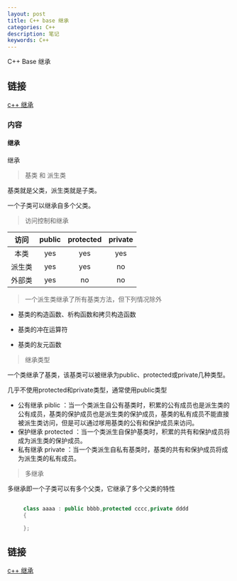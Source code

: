 ```yaml
---
layout: post
title: C++ base 继承
categories: C++
description: 笔记
keywords: C++
---
```


C++ Base 继承

## 链接

[ c++ 继承 ](https://tsbxmw.github.io/2016/12/20/C++_base)

### 内容

#### 继承

   继承

> 基类 和 派生类

   基类就是父类，派生类就是子类。

   一个子类可以继承自多个父类。


> 访问控制和继承


   |     访问    |   public    |   protected |   private   |
   |:-----------:|:-----------:|:-----------:|:-----------:|
   |本类         |yes          |yes          |yes          |
   |派生类       |yes          |yes          |no           |
   |外部类       |yes          |no           |no           |


 > 一个派生类继承了所有基类方法，但下列情况除外
 
* 基类的构造函数、析构函数和拷贝构造函数

* 基类的冲在运算符

* 基类的友元函数


> 继承类型


   一个类继承了基类，该基类可以被继承为public、protected或private几种类型。

   几乎不使用protected和private类型，通常使用public类型


* 公有继承 piblic ：当一个类派生自公有基类时，积累的公有成员也是派生类的公有成员，基类的保护成员也是派生类的保护成员，基类的私有成员不能直接被派生类访问，但是可以通过嗲用基类的公有和保护成员来访问。
* 保护继承 protected ：当一个类派生自保护基类时，积累的共有和保护成员将成为派生类的保护成员。
* 私有继承 private ：当一个类派生自私有基类时，基类的共有和保护成员将成为派生类的私有成员。


> 多继承


   多继承即一个子类可以有多个父类，它继承了多个父类的特性


```c++
     
     class aaaa : public bbbb,protected cccc,private dddd
     {

     };
```



## 链接

[ c++ 继承 ](https://tsbxmw.github.io/2016/12/20/C++_base/)
